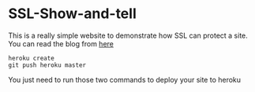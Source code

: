 # SSL-Show-and-tell

This is a really simple website to demonstrate how SSL can protect a site. You can read the blog from [here][1]

```
heroku create
git push heroku master
```

You just need to run those two commands to deploy your site to heroku

 [1]: https://www.noppanit.com/why-you-should-or-should-not-ssl-your-blog/
